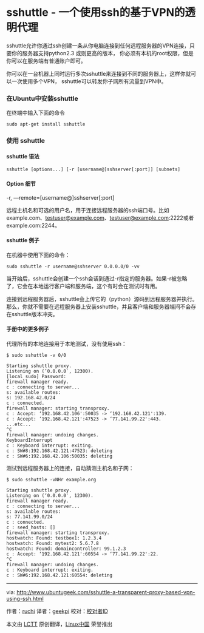 sshuttle - 一个使用ssh的基于VPN的透明代理
================================================================================
sshuttle允许你通过ssh创建一条从你电脑连接到任何远程服务器的VPN连接，只要你的服务器支持python2.3 或则更高的版本， 你必须有本机的root权限，但是你可以在服务端有普通账户即可。

你可以在一台机器上同时运行多次sshuttle来连接到不同的服务器上，这样你就可以一次使用多个VPN， sshuttle可以转发你子网所有流量到VPN中。


### 在Ubuntu中安装sshuttle ###

在终端中输入下面的命令

    sudo apt-get install sshuttle

### 使用 sshuttle ###

#### sshuttle 语法 ####

    sshuttle [options...] [-r [username@]sshserver[:port]] [subnets]

#### Option 细节 ####

-r, —remote=[username@]sshserver[:port]

远程主机名和可选的用户名，用于连接远程服务器的ssh端口号。比如example.com、testuser@example.com、testuser@example.com:2222或者example.com:2244。

#### sshuttle 例子 ####

在机器中使用下面的命令：

    sudo sshuttle -r username@sshserver 0.0.0.0/0 -vv

当开始后，sshuttle会创建一个ssh会话到通过-r指定的服务器。如果-r被忽略了，它会在本地运行客户端和服务端，这个有时会在测试时有用。

连接到远程服务器后，sshuttle会上传它的（python）源码到远程服务器并执行。那么，你就不需要在远程服务器上安装sshuttle，并且客户端和服务器端间不会存在sshuttle版本冲突。

#### 手册中的更多例子 ####

代理所有的本地连接用于本地测试，没有使用ssh：

    $ sudo sshuttle -v 0/0
    
    Starting sshuttle proxy.
    Listening on (‘0.0.0.0′, 12300).
    [local sudo] Password:
    firewall manager ready.
    c : connecting to server...
    s: available routes:
    s: 192.168.42.0/24
    c : connected.
    firewall manager: starting transproxy.
    c : Accept: ‘192.168.42.106':50035 -> ‘192.168.42.121':139.
    c : Accept: ‘192.168.42.121':47523 -> ‘77.141.99.22':443.
    ...etc...
    ^C
    firewall manager: undoing changes.
    KeyboardInterrupt
    c : Keyboard interrupt: exiting.
    c : SW#8:192.168.42.121:47523: deleting
    c : SW#6:192.168.42.106:50035: deleting

测试到远程服务器上的连接，自动猜测主机名和子网：

    $ sudo sshuttle -vNHr example.org
    
    Starting sshuttle proxy.
    Listening on (‘0.0.0.0′, 12300).
    firewall manager ready.
    c : connecting to server...
    s: available routes:
    s: 77.141.99.0/24
    c : connected.
    c : seed_hosts: []
    firewall manager: starting transproxy.
    hostwatch: Found: testbox1: 1.2.3.4
    hostwatch: Found: mytest2: 5.6.7.8
    hostwatch: Found: domaincontroller: 99.1.2.3
    c : Accept: ‘192.168.42.121':60554 -> ‘77.141.99.22':22.
    ^C
    firewall manager: undoing changes.
    c : Keyboard interrupt: exiting.
    c : SW#6:192.168.42.121:60554: deleting

--------------------------------------------------------------------------------

via: http://www.ubuntugeek.com/sshuttle-a-transparent-proxy-based-vpn-using-ssh.html

作者：[ruchi][a]
译者：[geekpi](https://github.com/geekpi)
校对：[校对者ID](https://github.com/校对者ID)

本文由 [LCTT](https://github.com/LCTT/TranslateProject) 原创翻译，[Linux中国](http://linux.cn/) 荣誉推出

[a]:http://www.ubuntugeek.com/author/ubuntufix
